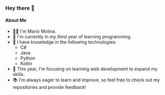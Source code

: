 ### Hey there 👋

#### About Me
- 👨‍💼 I'm Mario Molina.
- 🌱 I'm currently in my third year of learning programming.
- 💼 I have knowledge in the following technologies:
  - C#
  - Java
  - Python
  - Kotlin
- 🚀 This year, I'm focusing on learning web development to expand my skills.
- 📚 I'm always eager to learn and improve, so feel free to check out my repositories and provide feedback!
